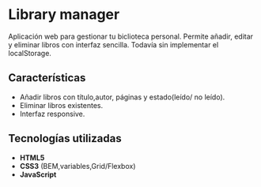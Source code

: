 # Library manager
Aplicación web para gestionar tu biclioteca personal.
Permite añadir, editar y eliminar libros con interfaz sencilla.
Todavía sin implementar el localStorage.

## Características
- Añadir libros con título,autor, páginas y estado(leído/ no leído).
- Eliminar libros existentes.
- Interfaz responsive.

## Tecnologías utilizadas
- **HTML5**
- **CSS3** (BEM,variables,Grid/Flexbox)
- **JavaScript**
